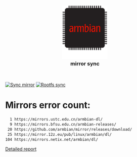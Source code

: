 <h3 align=center><a href="#build-tools"><img src="https://raw.githubusercontent.com/armbian/build/master/.github/armbian-logo.png" alt="Armbian logo" width="144"></a><br>mirror sync</h3>
<p align=right>&nbsp;</p>

[![Sync mirror](https://github.com/armbian/mirror/actions/workflows/mirror-sync.yml/badge.svg)](https://github.com/armbian/mirror/actions/workflows/mirror-sync.yml) [![Rootfs sync](https://github.com/armbian/mirror/actions/workflows/rootfs-sync.yml/badge.svg)](https://github.com/armbian/mirror/actions/workflows/rootfs-sync.yml)
# Mirrors error count:
      1 https://mirrors.ustc.edu.cn/armbian-dl/
      9 https://mirrors.bfsu.edu.cn/armbian-releases/
     20 https://github.com/armbian/mirror/releases/download/
     25 https://mirror.12z.eu/pub/linux/armbian/dl/
    104 https://mirrors.netix.net/armbian/dl/


[Detailed report](detailed.txt)